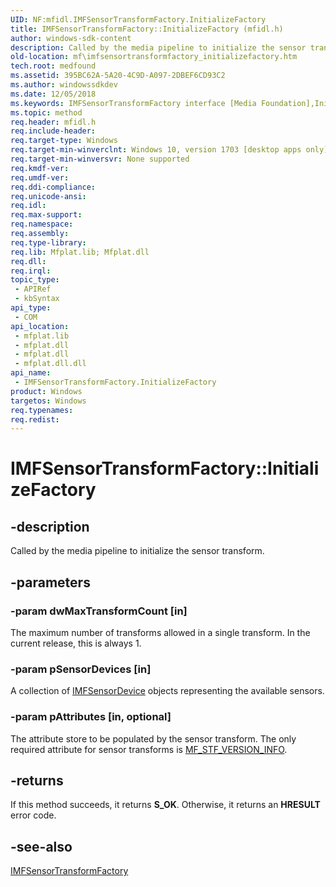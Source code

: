 ```yaml
---
UID: NF:mfidl.IMFSensorTransformFactory.InitializeFactory
title: IMFSensorTransformFactory::InitializeFactory (mfidl.h)
author: windows-sdk-content
description: Called by the media pipeline to initialize the sensor transform.
old-location: mf\imfsensortransformfactory_initializefactory.htm
tech.root: medfound
ms.assetid: 395BC62A-5A20-4C9D-A097-2DBEF6CD93C2
ms.author: windowssdkdev
ms.date: 12/05/2018
ms.keywords: IMFSensorTransformFactory interface [Media Foundation],InitializeFactory method, IMFSensorTransformFactory.InitializeFactory, IMFSensorTransformFactory::InitializeFactory, InitializeFactory, InitializeFactory method [Media Foundation], InitializeFactory method [Media Foundation],IMFSensorTransformFactory interface, mf.imfsensortransformfactory_initializefactory, mfidl/IMFSensorTransformFactory::InitializeFactory
ms.topic: method
req.header: mfidl.h
req.include-header: 
req.target-type: Windows
req.target-min-winverclnt: Windows 10, version 1703 [desktop apps only]
req.target-min-winversvr: None supported
req.kmdf-ver: 
req.umdf-ver: 
req.ddi-compliance: 
req.unicode-ansi: 
req.idl: 
req.max-support: 
req.namespace: 
req.assembly: 
req.type-library: 
req.lib: Mfplat.lib; Mfplat.dll
req.dll: 
req.irql: 
topic_type:
 - APIRef
 - kbSyntax
api_type:
 - COM
api_location:
 - mfplat.lib
 - mfplat.dll
 - mfplat.dll
 - mfplat.dll.dll
api_name:
 - IMFSensorTransformFactory.InitializeFactory
product: Windows
targetos: Windows
req.typenames: 
req.redist: 
---
```


# IMFSensorTransformFactory::InitializeFactory


## -description


Called by the media pipeline to initialize the sensor transform.


## -parameters




### -param dwMaxTransformCount [in]

The maximum number of transforms allowed in a single transform. In the current release, this is always 1.


### -param pSensorDevices [in]

A collection of <a href="https://msdn.microsoft.com/061EF002-178E-42CA-9D32-7E1282297BA4">IMFSensorDevice</a> objects representing the available sensors.


### -param pAttributes [in, optional]

The attribute store to be populated by the sensor transform. The only required attribute for sensor transforms is <a href="https://msdn.microsoft.com/C9128AA0-E86B-4E83-8173-2568377235FB">MF_STF_VERSION_INFO</a>.


## -returns



If this method succeeds, it returns <b xmlns:loc="http://microsoft.com/wdcml/l10n">S_OK</b>. Otherwise, it returns an <b xmlns:loc="http://microsoft.com/wdcml/l10n">HRESULT</b> error code.




## -see-also




<a href="https://msdn.microsoft.com/291EA582-22E3-4646-8E89-74162E98203F">IMFSensorTransformFactory</a>
 

 

